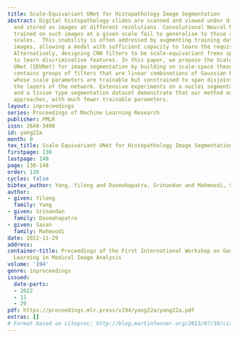 ```yaml
---
title: Scale-Equivariant UNet for Histopathology Image Segmentation
abstract: Digital histopathology slides are scanned and viewed under different magnifications
  and stored as images at different resolutions. Convolutional Neural Networks (CNNs)
  trained on such images at a given scale fail to generalise to those at different
  scales.  This inability is often addressed by augmenting training data with re-scaled
  images, allowing a model with sufficient capacity to learn the requisite patterns.
  Alternatively, designing CNN filters to be scale-equivariant frees up model capacity
  to learn discriminative features. In this paper, we propose the Scale-Equivariant
  UNet (SEUNet) for image segmentation by building on scale-space theory. The SEUNet
  contains groups of filters that are linear combinations of Gaussian basis filters,
  whose scale parameters are trainable but constrained to span disjoint scales through
  the layers of the network. Extensive experiments on a nuclei segmentation dataset
  and a tissue type segmentation dataset demonstrate that our method outperforms other
  approaches, with much fewer trainable parameters.
layout: inproceedings
series: Proceedings of Machine Learning Research
publisher: PMLR
issn: 2640-3498
id: yang22a
month: 0
tex_title: Scale-Equivariant UNet for Histopathology Image Segmentation
firstpage: 130
lastpage: 148
page: 130-148
order: 130
cycles: false
bibtex_author: Yang, Yilong and Dasmahapatra, Srinandan and Mahmoodi, Sasan
author:
- given: Yilong
  family: Yang
- given: Srinandan
  family: Dasmahapatra
- given: Sasan
  family: Mahmoodi
date: 2022-11-29
address:
container-title: Proceedings of the First International Workshop on Geometric Deep
  Learning in Medical Image Analysis
volume: '194'
genre: inproceedings
issued:
  date-parts:
  - 2022
  - 11
  - 29
pdf: https://proceedings.mlr.press/v194/yang22a/yang22a.pdf
extras: []
# Format based on citeproc: http://blog.martinfenner.org/2013/07/30/citeproc-yaml-for-bibliographies/
---
```


